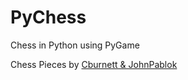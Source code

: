 # PyChess
Chess in Python using PyGame

Chess Pieces by [Cburnett & JohnPablok](https://opengameart.org/content/chess-pieces-and-board-squares)
